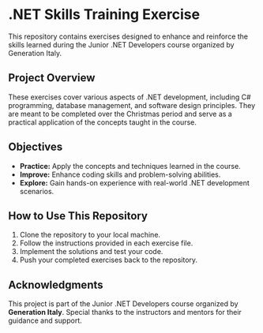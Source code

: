 # .NET Skills Training Exercise

This repository contains exercises designed to enhance and reinforce the skills learned during the Junior .NET Developers course organized by Generation Italy.

## Project Overview

These exercises cover various aspects of .NET development, including C# programming, database management, and software design principles. They are meant to be completed over the Christmas period and serve as a practical application of the concepts taught in the course.

## Objectives

- **Practice:** Apply the concepts and techniques learned in the course.
- **Improve:** Enhance coding skills and problem-solving abilities.
- **Explore:** Gain hands-on experience with real-world .NET development scenarios.

## How to Use This Repository

1. Clone the repository to your local machine.
2. Follow the instructions provided in each exercise file.
3. Implement the solutions and test your code.
4. Push your completed exercises back to the repository.

## Acknowledgments

This project is part of the Junior .NET Developers course organized by **Generation Italy**. Special thanks to the instructors and mentors for their guidance and support.
